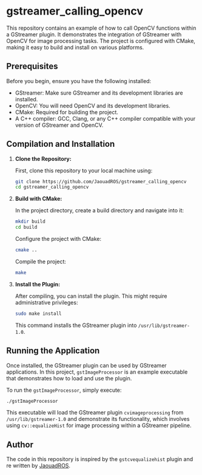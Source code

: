 
# gstreamer_calling_opencv

This repository contains an example of how to call OpenCV functions within a GStreamer plugin. It demonstrates the integration of GStreamer with OpenCV for image processing tasks. The project is configured with CMake, making it easy to build and install on various platforms.

## Prerequisites

Before you begin, ensure you have the following installed:
- GStreamer: Make sure GStreamer and its development libraries are installed.
- OpenCV: You will need OpenCV and its development libraries.
- CMake: Required for building the project.
- A C++ compiler: GCC, Clang, or any C++ compiler compatible with your version of GStreamer and OpenCV.

## Compilation and Installation

1. **Clone the Repository:**
   
   First, clone this repository to your local machine using:
   ```bash
   git clone https://github.com/JaouadROS/gstreamer_calling_opencv 
   cd gstreamer_calling_opencv
   ```

2. **Build with CMake:**

   In the project directory, create a build directory and navigate into it:
   ```bash
   mkdir build
   cd build
   ```

   Configure the project with CMake:
   ```bash
   cmake ..
   ```

   Compile the project:
   ```bash
   make
   ```

3. **Install the Plugin:**

   After compiling, you can install the plugin. This might require administrative privileges:
   ```bash
   sudo make install
   ```

   This command installs the GStreamer plugin into `/usr/lib/gstreamer-1.0`.

## Running the Application

Once installed, the GStreamer plugin can be used by GStreamer applications. In this project, `gstImageProcessor` is an example executable that demonstrates how to load and use the plugin.

To run the `gstImageProcessor`, simply execute:
```bash
./gstImageProcessor
```

This executable will load the GStreamer plugin `cvimageprocessing` from `/usr/lib/gstreamer-1.0` and demonstrate its functionality, which involves using `cv::equalizeHist` for image processing within a GStreamer pipeline.

## Author
The code in this repository is inspired by the `gstcvequalizehist` plugin and re written by [JaouadROS](https://github.com/JaouadROS).
